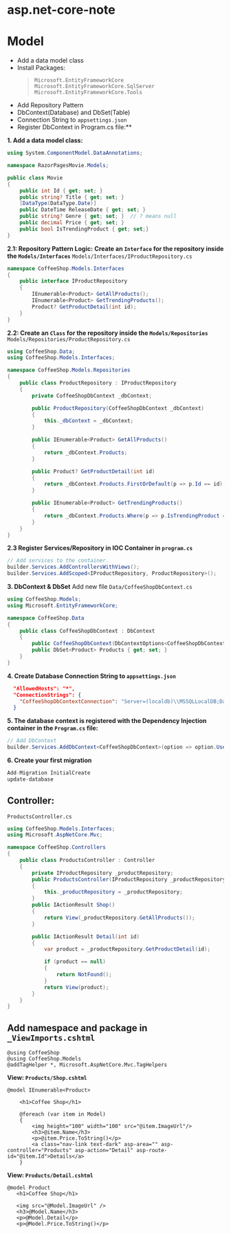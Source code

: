 # asp.net-core-note

# Model
- Add a data model class
- Install Packages:
   > `Microsoft.EntityFrameworkCore` 
   > `Microsoft.EntityFrameworkCore.SqlServer`
   > `Microsoft.EntityFrameworkCore.Tools`
- Add Repository Pattern
- DbContext(Database) and DbSet(Table)
- Connection String to `appsettings.json`
- Register DbContext in Program.cs file:**

**1. Add a data model class:**
   
```c#
using System.ComponentModel.DataAnnotations;

namespace RazorPagesMovie.Models;

public class Movie
{
    public int Id { get; set; }
    public string? Title { get; set; }
    [DataType(DataType.Date)]
    public DateTime ReleaseDate { get; set; }
    public string? Genre { get; set; }  // ? means null
    public decimal Price { get; set; }
    public bool IsTrendingProduct { get; set;}
}
```

**2.1:  Repository Pattern Logic:**
**Create an `Interface` for the repository inside the `Models/Interfaces`**
`Models/Interfaces/IProductRepository.cs`
```c#
namespace CoffeeShop.Models.Interfaces
{
    public interface IProductRepository
    {
        IEnumerable<Product> GetAllProducts();
        IEnumerable<Product> GetTrendingProducts();
        Product? GetProductDetail(int id);
    }
}
```

**2.2:  Create an `Class` for the repository inside the `Models/Repositories`**
`Models/Repositories/ProductRepository.cs`
```c#
using CoffeeShop.Data;
using CoffeeShop.Models.Interfaces;

namespace CoffeeShop.Models.Repositories
{
    public class ProductRepository : IProductRepository
    {
        private CoffeeShopDbContext _dbContext;

        public ProductRepository(CoffeeShopDbContext _dbContext)
        {
            this._dbContext = _dbContext;
        }

        public IEnumerable<Product> GetAllProducts()
        {
            return _dbContext.Products;
        }

        public Product? GetProductDetail(int id)
        {
            return _dbContext.Products.FirstOrDefault(p => p.Id == id);
        }

        public IEnumerable<Product> GetTrendingProducts()
        {
            return _dbContext.Products.Where(p => p.IsTrendingProduct == true);
        }
    }
}


```
**2.3  Register Services/Repository in IOC Container in `program.cs`**
```c#
// Add services to the container.
builder.Services.AddControllersWithViews();
builder.Services.AddScoped<IProductRepository, ProductRepository>();
```

**3. DbContext & DbSet**
Add new file `Data/CoffeeShopDbContext.cs`
```c#
using CoffeeShop.Models;
using Microsoft.EntityFrameworkCore;

namespace CoffeeShop.Data
{
    public class CoffeeShopDbContext : DbContext
    {
        public CoffeeShopDbContext(DbContextOptions<CoffeeShopDbContext> options) : base(options) {}
        public DbSet<Product> Products { get; set; }
    }
}
```
**4. Create Database Connection String to `appsettings.json`**
```json
  "AllowedHosts": "*",
  "ConnectionStrings": {
    "CoffeeShopDbContextConnection": "Server=(localdb)\\MSSQLLocalDB;Database=CoffeeShopDb;Trusted_Connection=True;MultipleActiveResultSets=true"
  }
```
**5. The database context is registered with the Dependency Injection container in the `Program.cs` file:**
```c#
// Add DbContext
builder.Services.AddDbContext<CoffeeShopDbContext>(option => option.UseSqlServer(builder.Configuration.GetConnectionString("CoffeeShopDbContextConnection")));
```
**6. Create your first migration**
```c#
Add-Migration InitialCreate
update-database
```

## Controller:
`ProductsController.cs`
```c#
using CoffeeShop.Models.Interfaces;
using Microsoft.AspNetCore.Mvc;

namespace CoffeeShop.Controllers
{
    public class ProductsController : Controller
    {
        private IProductRepository _productRepository;
        public ProductsController(IProductRepository _productRepository)
        {
            this._productRepository = _productRepository;
        }
        public IActionResult Shop()
        {
            return View(_productRepository.GetAllProducts());
        }

        public IActionResult Detail(int id)
        {
            var product = _productRepository.GetProductDetail(id);

            if (product == null)
            {
                return NotFound();
            }
            return View(product);
        }
    }
}

```

## Add namespace and package in `_ViewImports.cshtml`
```cshtml
@using CoffeeShop
@using CoffeeShop.Models
@addTagHelper *, Microsoft.AspNetCore.Mvc.TagHelpers
```

**View: `Products/Shop.cshtml`**
```cshtml
@model IEnumerable<Product>

    <h1>Coffee Shop</h1>
    
    @foreach (var item in Model)
    {
        <img height="100" width="100" src="@item.ImageUrl"/>
        <h3>@item.Name</h3>
        <p>@item.Price.ToString()</p>
        <a class="nav-link text-dark" asp-area="" asp-controller="Products" asp-action="Detail" asp-route-id="@item.Id">Details</a>
    }
```

**View: `Products/Detail.cshtml`**
```cshtml
@model Product
   <h1>Coffee Shop</h1>
   
   <img src="@Model.ImageUrl" />
   <h3>@Model.Name</h3>
   <p>@Model.Detail</p>
   <p>@Model.Price.ToString()</p>
```
